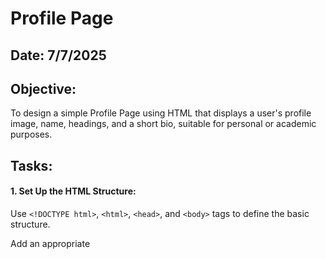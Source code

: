 # Profile Page
## Date: 7/7/2025
## Objective:

To design a simple Profile Page using HTML that displays a user's profile image, name, headings, and a short bio, suitable for personal or academic purposes.

## Tasks:

#### 1. Set Up the HTML Structure:

Use ```<!DOCTYPE html>```, ```<html>```, ```<head>```, and ```<body>``` tags to define the basic structure.

Add an appropriate <title> such as "My Profile".

#### 2. Add Page Headings:

Insert a main heading using ```<h1>``` for the user's name.

Include subheadings such as ```<h2>``` or ```<h3>``` for titles or roles (e.g., "Student", "Web Developer").

#### 3. Insert a Profile Image:

Use the ```<img>``` tag to display the user’s profile picture.

Add alt text and set basic attributes like width and height.

#### 4. Include a Short Bio Section:

Add a paragraph using <p> to provide a short introduction or biography.

The content may include education, interests, or a personal statement.

#### 5. Organize Content Using HTML Elements:

Use ```<section>```, ```<div>```, or ```<article>``` for logical grouping.

Add a horizontal line (```<hr>```) to separate sections.

#### 6. Keep the Design HTML-Only:

Do not use CSS or JavaScript.

Focus on semantic HTML and readability.
## HTML Code:
```
<!DOCTYPE html>
<html>
    <head>
        <title>My Profile</title>
    </head>
    <body>
        <section>
            <h1>Mena Rossini R</h1>
            <h2>Student</h2>
            <h3>Web Developer</h3>
        </section>
    
        <hr>
    
        <section>
            <div>
                <img src="profile.jpg" alt="Profile picture of John Doe" width="200" height="200">
            </div>
        </section>
    
        <hr>
    
        <section>
            <article>
                <h2>About Me</h2>
                <p>
                    Hello! I am a final-year Computer Science student passionate about web technologies and software development. 
                    I enjoy building projects, learning new frameworks, and collaborating on academic and personal ventures. 
                    In my free time, I love solving coding challenges in java.
                </p>
            </article>
        </section>
    
    </body>
    </html>

```
## Output:

## Result:
A simple Profile Page using HTML that displays a user's profile image, name, headings, and a short bio, suitable for personal or academic purposes is designed successfully.
